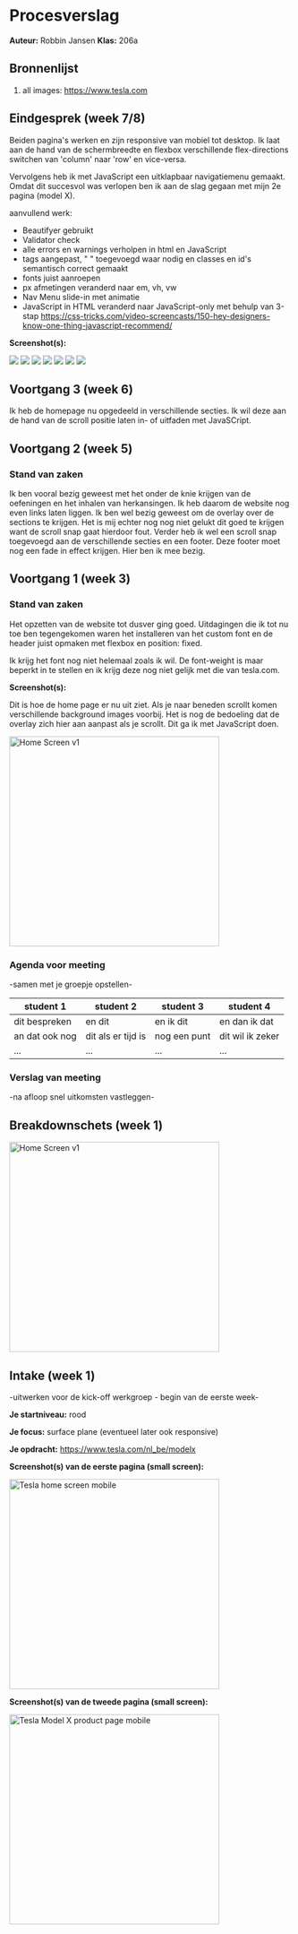 # Procesverslag
**Auteur:** Robbin Jansen
**Klas:** 206a


## Bronnenlijst
1. all images: https://www.tesla.com


## Eindgesprek (week 7/8)

Beiden pagina's werken en zijn responsive van mobiel tot desktop. 
Ik laat aan de hand van de schermbreedte en flexbox verschillende flex-directions switchen van 'column' naar 'row' en vice-versa.

Vervolgens heb ik met JavaScript een uitklapbaar navigatiemenu gemaakt.
Omdat dit succesvol was verlopen ben ik aan de slag gegaan met mijn 2e pagina (model X).

aanvullend werk:
- Beautifyer gebruikt
- Validator check
- alle errors en warnings verholpen in html en JavaScript
- tags aangepast, " " toegevoegd waar nodig en classes en id's semantisch correct gemaakt
- fonts juist aanroepen
- px afmetingen veranderd naar em, vh, vw 
- Nav Menu slide-in met animatie
- JavaScript in HTML veranderd naar JavaScript-only met behulp van 3-stap https://css-tricks.com/video-screencasts/150-hey-designers-know-one-thing-javascript-recommend/


**Screenshot(s):**

<img src="images/h1.JPG">
<img src="images/h2.JPG">
<img src="images/h3.JPG">
<img src="images/m1.JPG">
<img src="images/m2.JPG">
<img src="images/m3.JPG">
<img src="images/m4.JPG">

## Voortgang 3 (week 6)

Ik heb de homepage nu opgedeeld in verschillende secties. Ik wil deze aan de hand van de scroll positie laten in- of uitfaden met
JavaSCript.



## Voortgang 2 (week 5)

### Stand van zaken

Ik ben vooral bezig geweest met het onder de knie krijgen van de oefeningen en het inhalen van herkansingen. Ik heb daarom de website nog even links laten liggen. Ik ben wel bezig geweest om de overlay over de sections te krijgen. Het is mij echter nog nog niet gelukt dit goed te krijgen want de scroll snap gaat hierdoor fout. Verder heb ik wel een scroll snap toegevoegd aan de verschillende secties en een footer. Deze footer moet nog een fade in effect krijgen. Hier ben ik mee bezig.


## Voortgang 1 (week 3)

### Stand van zaken

Het opzetten van de website tot dusver ging goed. Uitdagingen die ik tot nu toe ben tegengekomen waren het installeren van het custom font en de header juist opmaken met flexbox en position: fixed.

Ik krijg het font nog niet helemaal zoals ik wil. De font-weight is maar beperkt in te stellen en ik krijg deze nog niet gelijk met die van tesla.com.

**Screenshot(s):**

Dit is hoe de home page er nu uit ziet. Als je naar beneden scrollt komen verschillende background images voorbij. Het is nog de bedoeling dat de overlay zich hier aan aanpast als je scrollt. Dit ga ik met JavaScript doen.

<img src="images/week3update1.JPG" width="375px" alt="Home Screen v1">

### Agenda voor meeting

-samen met je groepje opstellen-

| student 1      | student 2          | student 3    | student 4        |
| ---            | ---                | ---          | ---              |
| dit bespreken  | en dit             | en ik dit    | en dan ik dat    |
| an dat ook nog | dit als er tijd is | nog een punt | dit wil ik zeker |
| ...            | ...                | ...          | ...              |

### Verslag van meeting

-na afloop snel uitkomsten vastleggen-



## Breakdownschets (week 1)

<img src="images/tesla-analyse.jpg" width="375px" alt="Home Screen v1">



## Intake (week 1)
-uitwerken voor de kick-off werkgroep - begin van de eerste week-

**Je startniveau:** rood

**Je focus:** surface plane (eventueel later ook responsive)

**Je opdracht:** https://www.tesla.com/nl_be/modelx

**Screenshot(s) van de eerste pagina (small screen):**

<img src="images/tesla-home-small.JPG" width="375px" alt="Tesla home screen mobile">

**Screenshot(s) van de tweede pagina (small screen):**

<img src="images/tesla-modelx-small.JPG" width="375px" alt="Tesla Model X product page mobile">
